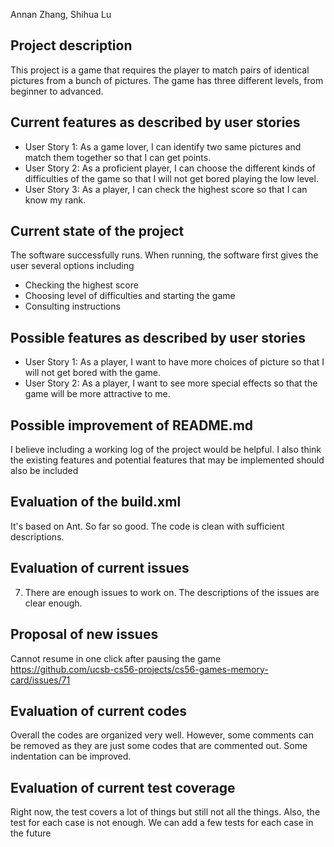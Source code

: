Annan Zhang, Shihua Lu

## Project description
This project is a game that requires the player to match pairs of identical pictures from a bunch of pictures. The game has three different levels, from beginner to advanced.

## Current features as described by user stories 
- User Story 1: As a game lover, I can identify two same pictures and match them together so that I can get points.
- User Story 2: As a proficient player, I can choose the different kinds of difficulties of the game so that I will not get bored playing the low level.
- User Story 3: As a player, I can check the highest score so that I can know my rank.

## Current state of the project
The software successfully runs. When running, the software first gives the user several options including
   - Checking the highest score
   - Choosing level of difficulties and starting the game
   - Consulting instructions

## Possible features as described by user stories
- User Story 1: As a player, I want to have more choices of picture so that I will not get bored with the game.
- User Story 2: As a player, I want to see more special effects so that the game will be more attractive to me.

## Possible improvement of README.md
I believe including a working log of the project would be helpful. I also think the existing features and potential features that may be implemented should also be included

## Evaluation of the build.xml
It's based on Ant. So far so good. The code is clean with sufficient descriptions.

## Evaluation of current issues
7. There are enough issues to work on. The descriptions of the issues are clear enough.

## Proposal of new issues
Cannot resume in one click after pausing the game https://github.com/ucsb-cs56-projects/cs56-games-memory-card/issues/71

## Evaluation of current codes
Overall the codes are organized very well. However, some comments can be removed as they are just some codes that are commented out. Some indentation can be improved.

## Evaluation of current test coverage
Right now, the test covers a lot of things but still not all the things. Also, the test for each case is not enough. We can add a few tests for each case in the future
